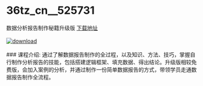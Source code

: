 # 36tz_cn__525731
数据分析报告制作秘籍升级版
[下载地址](http://www.36tz.cn/article/525731 "下载地址")
<br/></br>[![download](http://36tz.cn/muke_img/2019_07_1-51-300x169.png "下载地址")](http://www.36tz.cn/article/525731 "下载地址")
<br/></br>### 课程介绍:
通过了解数据报告制作的全过程，以及知识、方法、技巧，掌握自行制作分析报告的技能，包括搭建逻辑框架、填充数据、得出结论。升级版相较免费版，会加入案例的分析，并通过制作一份简单数据报告的方式，带领学员走通数据报告制作全流程。


 
